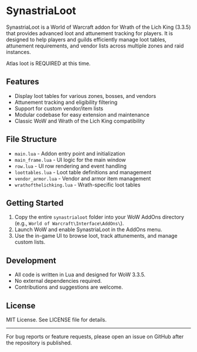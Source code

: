 # SynastriaLoot

SynastriaLoot is a World of Warcraft addon for Wrath of the Lich King (3.3.5) that provides advanced loot and attunement tracking for players. It is designed to help players and guilds efficiently manage loot tables, attunement requirements, and vendor lists across multiple zones and raid instances.

Atlas loot is REQUIRED at this time.

## Features
- Display loot tables for various zones, bosses, and vendors
- Attunement tracking and eligibility filtering
- Support for custom vendor/item lists
- Modular codebase for easy extension and maintenance
- Classic WoW and Wrath of the Lich King compatibility

## File Structure
- `main.lua` - Addon entry point and initialization
- `main_frame.lua` - UI logic for the main window
- `row.lua` - UI row rendering and event handling
- `loottables.lua` - Loot table definitions and management
- `vendor_armor.lua` - Vendor and armor item management
- `wrathofthelichking.lua` - Wrath-specific loot tables

## Getting Started
1. Copy the entire `synastrialoot` folder into your WoW AddOns directory (e.g., `World of Warcraft\Interface\AddOns\`).
2. Launch WoW and enable SynastriaLoot in the AddOns menu.
3. Use the in-game UI to browse loot, track attunements, and manage custom lists.

## Development
- All code is written in Lua and designed for WoW 3.3.5.
- No external dependencies required.
- Contributions and suggestions are welcome.

## License
MIT License. See LICENSE file for details.

---

For bug reports or feature requests, please open an issue on GitHub after the repository is published.
